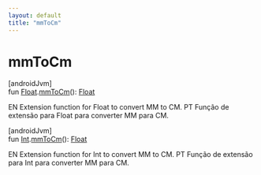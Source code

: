 ```yaml
---
layout: default
title: "mmToCm"
---
```


# mmToCm

[androidJvm]\
fun [Float](https://kotlinlang.org/api/core/kotlin-stdlib/kotlin/-float/index.html).[mmToCm](mm-to-cm.md)(): [Float](https://kotlinlang.org/api/core/kotlin-stdlib/kotlin/-float/index.html)

EN Extension function for Float to convert MM to CM. PT Função de extensão para Float para converter MM para CM.

[androidJvm]\
fun [Int](https://kotlinlang.org/api/core/kotlin-stdlib/kotlin/-int/index.html).[mmToCm](mm-to-cm.md)(): [Float](https://kotlinlang.org/api/core/kotlin-stdlib/kotlin/-float/index.html)

EN Extension function for Int to convert MM to CM. PT Função de extensão para Int para converter MM para CM.